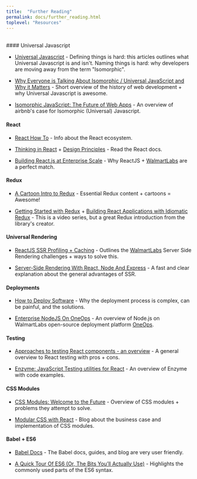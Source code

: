 ```yaml
---
title:  "Further Reading"
permalink: docs/further_reading.html
toplevel: "Resources"
---
```


<br>
#### Universal Javascript

*  [Universal Javascript](https://medium.com/@mjackson/universal-javascript-4761051b7ae9#.vql04qjs4) - Defining things is hard: this articles outlines what Universal Javascript is and isn't. Naming things is hard: why developers are moving away from the term "Isomorphic".

*  [Why Everyone is Talking About Isomorphic / Universal JavaScript and Why it Matters](https://medium.com/capital-one-developers/why-everyone-is-talking-about-isomorphic-universal-javascript-and-why-it-matters-38c07c87905#.ut4ggn60w) - Short overview of the history of web development + why Universal Javascript is awesome.

*  [Isomorphic JavaScript: The Future of Web Apps](http://nerds.airbnb.com/isomorphic-javascript-future-web-apps) - An overview of airbnb's case for Isomorphic (Universal) Javascript.

#### React

*  [React How To](https://github.com/petehunt/react-howto) - Info about the React ecosystem.

*  [Thinking in React](https://facebook.github.io/react/docs/thinking-in-react.html) + [Design Principles](https://facebook.github.io/react/contributing/design-principles.html) - Read the React docs.

*  [Building React.js at Enterprise Scale](https://medium.com/walmartlabs/building-react-js-at-enterprise-scale-17c17a36fd1f#.ewkzubo8i) - Why ReactJS + [WalmartLabs](www.walmartlabs.com) are a perfect match.

#### Redux

*  [A Cartoon Intro to Redux](https://code-cartoons.com/a-cartoon-intro-to-redux-3afb775501a6#.cj6szcbtd) - Essential Redux content + cartoons = Awesome!

*  [Getting Started with Redux](https://egghead.io/courses/getting-started-with-redux) + [Building React Applications with Idiomatic Redux](https://egghead.io/courses/building-react-applications-with-idiomatic-redux) - This is a video series, but a great Redux introduction from the library's creator.

#### Universal Rendering

*  [ReactJS SSR Profiling + Caching](https://medium.com/walmartlabs/reactjs-ssr-profiling-and-caching-5d8e9e49240c#.yqnmwbp6t) - Outlines the [WalmartLabs](http://www.walmartlabs.com) Server Side Rendering challenges + ways to solve this.

*  [Server-Side Rendering With React, Node And Express](https://www.smashingmagazine.com/2016/03/server-side-rendering-react-node-express/) - A fast and clear explanation about the general advantages of SSR.

#### Deployments

*  [How to Deploy Software](https://zachholman.com/posts/deploying-software) - Why the deployment process is complex, can be painful, and the solutions.

*  [Enterprise NodeJS On OneOps](https://medium.com/walmartlabs/enterprise-nodejs-on-oneops-f4bc7b1050cc#.sfsslnetq) - An overview of Node.js on WalmartLabs open-source deployment platform [OneOps](http://www.oneops.com/).

#### Testing

*  [Approaches to testing React components - an overview](http://reactkungfu.com/2015/07/approaches-to-testing-react-components-an-overview/) - A general overview to React testing with pros + cons.

*  [Enzyme: JavaScript Testing utilities for React](https://medium.com/airbnb-engineering/enzyme-javascript-testing-utilities-for-react-a417e5e5090f#.eo79bodrj) - An overview of Enzyme with code examples.


#### CSS Modules

*  [CSS Modules: Welcome to the Future](http://glenmaddern.com/articles/css-modules) - Overview of CSS modules + problems they attempt to solve.

*  [Modular CSS with React](https://medium.com/@pioul/modular-css-with-react-61638ae9ea3e#.b5d00dcwp) - Blog about the business case and implementation of CSS modules.

#### Babel + ES6

*  [Babel Docs](https://babeljs.io/docs/learn-es2015/) - The Babel docs, guides, and blog are very user friendly.

*  [A Quick Tour Of ES6 (Or, The Bits You’ll Actually Use)](http://jamesknelson.com/es6-the-bits-youll-actually-use/) - Highlights the commonly used parts of the ES6 syntax.
